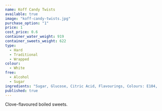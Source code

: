 ```yaml
---
name: Koff Candy Twists
available: true
image: "koff-candy-twists.jpg"
purchase_option: "1"
price: 1
cost_price: 0.6
container_water_weight: 919
container_sweets_weight: 622
type: 
  - Hard
  - Traditional
  - Wrapped
colour: 
  - White
free: 
  - Alcohol
  - Sugar
ingredients: "Sugar, Glucose, Citric Acid, Flavourings, Colours: E104, E129"
published: true
---
```

Clove-flavoured boiled sweets.